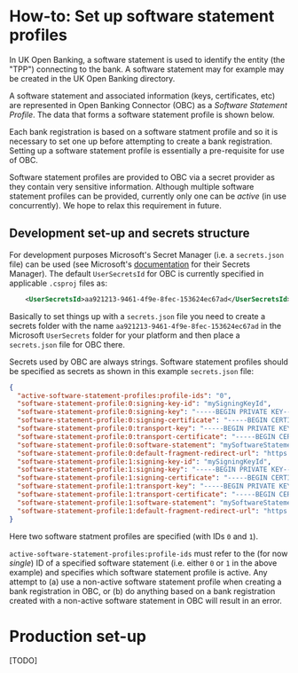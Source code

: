 # How-to: Set up software statement profiles

In UK Open Banking, a software statement is used to identify the entity (the "TPP") connecting to the bank. A software statement may for example may be created in the UK Open Banking directory.

A software statement and associated information (keys, certificates, etc) are represented in Open Banking Connector (OBC) as a *Software Statement Profile*. The data that forms a software statement profile is shown below.

Each bank registration is based on a software statment profile and so it is necessary to set one up before attempting to create a bank registration. Setting up a software statement profile is essentially a pre-requisite for use of OBC.

Software statement profiles are provided to OBC via a secret provider as they contain very sensitive information. Although multiple software statement profiles can be provided, currently only one can be *active* (in use concurrently). We hope to relax this requirement in future. 

## Development set-up and secrets structure

For development purposes Microsoft's Secret Manager (i.e. a ```secrets.json``` file) can be used (see Microsoft's [documentation](https://docs.microsoft.com/en-us/aspnet/core/security/app-secrets?view=aspnetcore-3.1&tabs=windows) for their Secrets Manager). The default ```UserSecretsId``` for OBC is currently specified in applicable ```.csproj``` files as:
```xml
    <UserSecretsId>aa921213-9461-4f9e-8fec-153624ec67ad</UserSecretsId>
```
Basically to set things up with a ```secrets.json``` file you need to create a secrets folder with the name ```aa921213-9461-4f9e-8fec-153624ec67ad``` in the Microsoft ```UserSecrets``` folder for your platform and then place a ```secrets.json``` file for OBC there.

Secrets used by OBC are always strings. Software statement profiles should be specified as secrets as shown in this example ```secrets.json``` file:
```json
{
  "active-software-statement-profiles:profile-ids": "0",
  "software-statement-profile:0:signing-key-id": "mySigningKeyId",
  "software-statement-profile:0:signing-key": "-----BEGIN PRIVATE KEY-----\nmyKeyLine1\nmyKeyLine2\n-----END PRIVATE KEY-----\n",
  "software-statement-profile:0:signing-certificate": "-----BEGIN CERTIFICATE-----\nmyCertLine1\nmyCertLine2\n-----END CERTIFICATE-----\n",
  "software-statement-profile:0:transport-key": "-----BEGIN PRIVATE KEY-----\nmyKeyLine1\nmyKeyLine2\n-----END PRIVATE KEY-----\n",
  "software-statement-profile:0:transport-certificate": "-----BEGIN CERTIFICATE-----\nmyCertLine1\nmyCertLine2\n-----END CERTIFICATE-----\n",
  "software-statement-profile:0:software-statement": "mySoftwareStatementPart1.mySoftwareStatementPart2.mySoftwareStatementPart3",
  "software-statement-profile:0:default-fragment-redirect-url": "https://example.com/auth/fragment-redirect",
  "software-statement-profile:1:signing-key-id": "mySigningKeyId",
  "software-statement-profile:1:signing-key": "-----BEGIN PRIVATE KEY-----\nmyKeyLine1\nmyKeyLine2\n-----END PRIVATE KEY-----\n",
  "software-statement-profile:1:signing-certificate": "-----BEGIN CERTIFICATE-----\nmyCertLine1\nmyCertLine2\n-----END CERTIFICATE-----\n",
  "software-statement-profile:1:transport-key": "-----BEGIN PRIVATE KEY-----\nmyKeyLine1\nmyKeyLine2\n-----END PRIVATE KEY-----\n",
  "software-statement-profile:1:transport-certificate": "-----BEGIN CERTIFICATE-----\nmyCertLine1\nmyCertLine2\n-----END CERTIFICATE-----\n",
  "software-statement-profile:1:software-statement": "mySoftwareStatementPart1.mySoftwareStatementPart2.mySoftwareStatementPart3",
  "software-statement-profile:1:default-fragment-redirect-url": "https://example.com/auth/fragment-redirect"
}
```

Here two software statment profiles are specified (with IDs ```0``` and ```1```).

```active-software-statement-profiles:profile-ids``` must refer to the (for now *single*) ID of a specified software statement (i.e. either ```0``` or ```1``` in the above example) and specifies which software statement profile is active. Any attempt to (a) use a non-active software statement profile when creating a bank registration in OBC, or (b) do anything based on a bank registration created with a non-active software statement in OBC will result in an error.

# Production set-up

[TODO]
